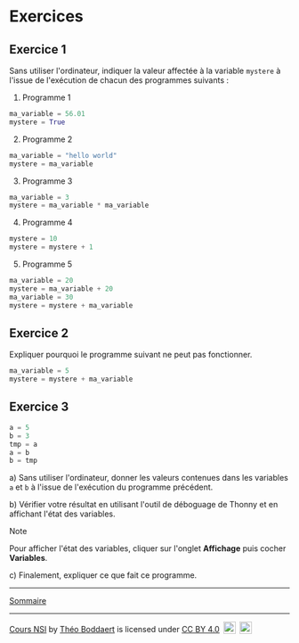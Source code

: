 # Exercices

## Exercice 1

Sans utiliser l'ordinateur, indiquer la valeur affectée à la variable `mystere` à l'issue de l'exécution de chacun des programmes suivants :

1. Programme 1

```python
ma_variable = 56.01
mystere = True
```

2. Programme 2

```python
ma_variable = "hello world"
mystere = ma_variable
```

3. Programme 3

```python
ma_variable = 3
mystere = ma_variable * ma_variable
```

4. Programme 4

```python
mystere = 10
mystere = mystere + 1
```

5. Programme 5

```python
ma_variable = 20
mystere = ma_variable + 20
ma_variable = 30
mystere = mystere + ma_variable
```

## Exercice 2

Expliquer pourquoi le programme suivant ne peut pas fonctionner.

```python
ma_variable = 5
mystere = mystere + ma_variable
```

## Exercice 3

```python
a = 5
b = 3
tmp = a
a = b
b = tmp
```

a) Sans utiliser l'ordinateur, donner les valeurs contenues dans les variables `a` et `b` à l'issue de l'exécution du programme précédent.

b) Vérifier votre résultat en utilisant l'outil de déboguage de Thonny et en affichant l'état des variables.

> [!NOTE]
> Pour afficher l'état des variables, cliquer sur l'onglet **Affichage** puis cocher **Variables**.

c) Finalement, expliquer ce que fait ce programme.

_______________

[Sommaire](./../../../README.md)

___________

<p xmlns:cc="http://creativecommons.org/ns#" xmlns:dct="http://purl.org/dc/terms/"><a property="dct:title" rel="cc:attributionURL" href="https://github.com/boddaert/nsi">Cours NSI</a> by <a rel="cc:attributionURL dct:creator" property="cc:attributionName" href="https://github.com/boddaert">Théo Boddaert</a> is licensed under <a href="https://creativecommons.org/licenses/by/4.0/?ref=chooser-v1" target="_blank" rel="license noopener noreferrer" style="display:inline-block;">CC BY 4.0</a>  <img style="height:22px!important;margin-left:3px;vertical-align:text-bottom;" src="https://mirrors.creativecommons.org/presskit/icons/cc.svg?ref=chooser-v1" alt="">  <img style="height:22px!important;margin-left:3px;vertical-align:text-bottom;" src="https://mirrors.creativecommons.org/presskit/icons/by.svg?ref=chooser-v1" alt=""></p> 